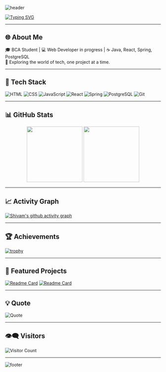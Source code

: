 ![header](https://capsule-render.vercel.app/api?type=waving&color=gradient&height=180&section=header&text=Shivam%20Kumar&fontSize=40&animation=fadeIn&fontAlignY=35)

[![Typing SVG](https://readme-typing-svg.herokuapp.com?font=Fira+Code&pause=1000&center=true&vCenter=true&width=435&lines=Hey%2C+I'm+Shivam!;BCA+Student+%7C+Full+Stack+Explorer;Learning+DSA+%26+React;Future+Software+Engineer)](https://git.io/typing-svg)

---

## 🌐 About Me
🎓 BCA Student | 💻 Web Developer in progress | ☕ Java, React, Spring, PostgreSQL  
🚀 Exploring the world of tech, one project at a time.  

---

## 🔧 Tech Stack
![HTML](https://img.shields.io/badge/HTML5-E34F26?style=for-the-badge&logo=html5&logoColor=white)
![CSS](https://img.shields.io/badge/CSS3-1572B6?style=for-the-badge&logo=css3&logoColor=white)
![JavaScript](https://img.shields.io/badge/JavaScript-323330?style=for-the-badge&logo=javascript&logoColor=F7DF1E)
![React](https://img.shields.io/badge/React-20232A?style=for-the-badge&logo=react&logoColor=61DAFB)
![Spring](https://img.shields.io/badge/Spring-6DB33F?style=for-the-badge&logo=spring&logoColor=white)
![PostgreSQL](https://img.shields.io/badge/PostgreSQL-316192?style=for-the-badge&logo=postgresql&logoColor=white)
![Git](https://img.shields.io/badge/Git-F05032?style=for-the-badge&logo=git&logoColor=white)

---

## 📊 GitHub Stats
<p align="center">
  <img src="https://github-readme-stats.vercel.app/api?username=YOUR_USERNAME&show_icons=true&theme=radical" height="180"/>
  <img src="https://github-readme-streak-stats.herokuapp.com/?user=YOUR_USERNAME&theme=radical" height="180"/>
</p>

---

## 📈 Activity Graph
[![Shivam's github activity graph](https://github-readme-activity-graph.vercel.app/graph?username=YOUR_USERNAME&bg_color=0D1117&color=ffffff&line=F85D7F&point=FFFFFF&area=true&hide_border=true)](https://github.com/ashutosh00710/github-readme-activity-graph)

---

## 🏆 Achievements
[![trophy](https://github-profile-trophy.vercel.app/?username=YOUR_USERNAME&theme=radical&margin-w=15&margin-h=15)](https://github.com/ryo-ma/github-profile-trophy)

---

## 📌 Featured Projects
[![Readme Card](https://github-readme-stats.vercel.app/api/pin/?username=YOUR_USERNAME&repo=worldwise&theme=radical)](https://github.com/YOUR_USERNAME/worldwise)
[![Readme Card](https://github-readme-stats.vercel.app/api/pin/?username=YOUR_USERNAME&repo=RoomKhojo&theme=radical)](https://github.com/YOUR_USERNAME/RoomKhojo)

---

## 💡 Quote
![Quote](https://quotes-github-readme.vercel.app/api?type=horizontal&theme=radical&quote=Keep+learning.+Keep+building.+Stay+unstoppable.)

---

## 👁️‍🗨️ Visitors
![Visitor Count](https://komarev.com/ghpvc/?username=YOUR_USERNAME&style=for-the-badge&color=blue)

---

![footer](https://capsule-render.vercel.app/api?type=waving&color=gradient&height=120&section=footer)
